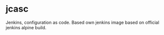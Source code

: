 # jcasc
Jenkins, configuration as code.  Based own jenkins image based on official jenkins alpine build. 
